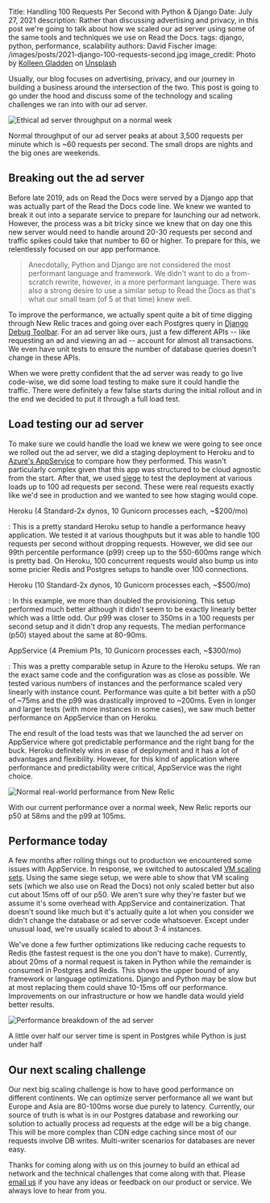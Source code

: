 Title: Handling 100 Requests Per Second with Python & Django
Date: July 27, 2021
description: Rather than discussing advertising and privacy, in this post we're going to talk about how we scaled our ad server using some of the same tools and techniques we use on Read the Docs.
tags: django, python, performance, scalability
authors: David Fischer
image: /images/posts/2021-django-100-requests-second.jpg
image_credit: <span>Photo by <a href="https://unsplash.com/@rockthechaos?utm_source=unsplash&amp;utm_medium=referral&amp;utm_content=creditCopyText">Kolleen Gladden</a> on <a href="https://unsplash.com/?utm_source=unsplash&amp;utm_medium=referral&amp;utm_content=creditCopyText">Unsplash</a></span>


Usually, our blog focuses on advertising, privacy,
and our journey in building a business around the intersection of the two.
This post is going to go under the hood and discuss some of the technology and scaling challenges
we ran into with our ad server.

<div class="postimage fixedwidth">
 <img class="w-100" src="{static}../images/posts/2021-adserver-performance-throughput.png" alt="Ethical ad server throughput on a normal week">
 <p>Normal throughput of our ad server peaks at about 3,500 requests per minute which is ~60 requests per second. The small drops are nights and the big ones are weekends.</p>
</div>

[comment]: # (All request timings -- eg. p50, p99 -- on this page come from New Relic)
[comment]: # (All the times are for the AdDecisionView so we compare apples to apples)


## Breaking out the ad server

Before late 2019, ads on Read the Docs were served by a Django app that was actually part of the Read the Docs code line.
We knew we wanted to break it out into a separate service to prepare for launching our ad network.
However, the process was a bit tricky since we knew that on day one this new server
would need to handle around 20-30 requests per second and traffic spikes could take that number to 60 or higher.
To prepare for this, we relentlessly focused on our app performance.


> Anecdotally, Python and Django are not considered the most performant language and framework.
> We didn't want to do a from-scratch rewrite, however, in a more performant language.
> There was also a strong desire to use a similar setup to Read the Docs
> as that's what our small team (of 5 at that time) knew well.


To improve the performance, we actually spent quite a bit of time digging through New Relic traces
and going over each Postgres query in [Django Debug Toolbar](https://django-debug-toolbar.readthedocs.io/en/latest/).
For an ad server like ours, just a few different APIs -- like requesting an ad and viewing an ad --
account for almost all transactions.
We even have unit tests to ensure the number of database queries doesn't change in these APIs.

When we were pretty confident that the ad server was ready to go live code-wise,
we did some load testing to make sure it could handle the traffic.
There were definitely a few false starts during the initial rollout
and in the end we decided to put it through a full load test.


## Load testing our ad server

To make sure we could handle the load we knew we were going to see once we rolled out the ad server,
we did a staging deployment to Heroku and to [Azure's AppService](https://azure.microsoft.com/en-us/services/app-service/)
to compare how they performed.
This wasn't particularly complex given that this app was structured to be cloud agnostic from the start.
After that, we used [siege](https://github.com/JoeDog/siege) to test the deployment
at various loads up to 100 ad requests per second.
These were real requests exactly like we'd see in production and we wanted to see how staging would cope.


Heroku (4 Standard-2x dynos, 10 Gunicorn processes each, ~$200/mo)

:   This is a pretty standard Heroku setup to handle a performance heavy application.
    We tested it at various thoughputs but it was able to handle 100 requests per second without dropping requests.
    However, we did see our 99th percentile performance (p99) creep up to the 550-600ms range which is pretty bad.
    On Heroku, 100 concurrent requests would also bump us into some pricier Redis and Postgres setups
    to handle over 100 connections.

Heroku (10 Standard-2x dynos, 10 Gunicorn processes each, ~$500/mo)

:   In this example, we more than doubled the provisioning.
    This setup performed much better although it didn't seem to be exactly linearly better which was a little odd.
    Our p99 was closer to 350ms in a 100 requests per second setup and it didn't drop any requests.
    The median performance (p50) stayed about the same at 80-90ms.

AppService (4 Premium P1s, 10 Gunicorn processes each, ~$300/mo)

:   This was a pretty comparable setup in Azure to the Heroku setups.
    We ran the exact same code and the configuration was as close as possible.
    We tested various numbers of instances and the performance scaled very linearly with instance count.
    Performance was quite a bit better with a p50 of ~75ms and the p99 was drastically improved to ~200ms.
    Even in longer and larger tests (with more instances in some cases),
    we saw much better performance on AppService than on Heroku.


The end result of the load tests was that we launched the ad server on AppService
where got predictable performance and the right bang for the buck.
Heroku definitely wins in ease of deployment and it has a lot of advantages and flexibility.
However, for this kind of application where performance and predictability were critical,
AppService was the right choice.


<div class="postimage fixedwidth">
 <img class="w-100" src="{static}../images/posts/2021-adserver-performance-percentile.png" alt="Normal real-world performance from New Relic">
 <p>With our current performance over a normal week, New Relic reports our p50 at 58ms and the p99 at 105ms.</p>
</div>

## Performance today

A few months after rolling things out to production we encountered some issues with AppService.
In response, we switched to autoscaled [VM scaling sets](https://docs.microsoft.com/en-us/azure/virtual-machine-scale-sets/overview).
Using the same siege setup, we were able to show that VM scaling sets
(which we also use on Read the Docs) not only scaled better
but also cut about 15ms off of our p50.
We aren't sure why they're faster but we assume it's some overhead with AppService and containerization.
That doesn't sound like much but it's actually quite a lot when
you consider we didn't change the database or ad server code whatsoever.
Except under unusual load, we're usually scaled to about 3-4 instances.

We've done a few further optimizations like reducing cache requests to Redis
(the fastest request is the one you don't have to make).
Currently, about 20ms of a normal request is taken in Python
while the remainder is consumed in Postgres and Redis.
This shows the upper bound of any framework or language optimizations.
Django and Python may be slow but at most replacing them could shave 10-15ms off our performance.
Improvements on our infrastructure or how we handle data would yield better results.

<div class="postimage">
 <img class="w-100" src="{static}../images/posts/2021-adserver-performance-breakdown.png" alt="Performance breakdown of the ad server">
 <p>A little over half our server time is spent in Postgres while Python is just under half</p>
</div>


## Our next scaling challenge

Our next big scaling challenge is how to have good performance on different continents.
We can optimize server performance all we want but Europe and Asia are 80-100ms worse due purely to latency.
Currently, our source of truth is what is in our Postgres database
and reworking our solution to actually process ad requests at the edge will be a big change.
This will be more complex than CDN edge caching since most of our requests involve DB writes.
Multi-writer scenarios for databases are never easy.

Thanks for coming along with us on this journey to build an ethical ad network
and the technical challenges that come along with that.
Please [email us](mailto:ads@ethicalads.io) if you have any ideas or feedback on our product or service.
We always love to hear from you.
